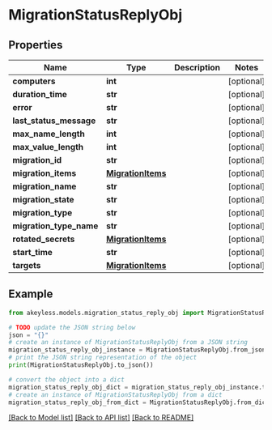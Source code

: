 # MigrationStatusReplyObj


## Properties

Name | Type | Description | Notes
------------ | ------------- | ------------- | -------------
**computers** | **int** |  | [optional] 
**duration_time** | **str** |  | [optional] 
**error** | **str** |  | [optional] 
**last_status_message** | **str** |  | [optional] 
**max_name_length** | **int** |  | [optional] 
**max_value_length** | **int** |  | [optional] 
**migration_id** | **str** |  | [optional] 
**migration_items** | [**MigrationItems**](MigrationItems.md) |  | [optional] 
**migration_name** | **str** |  | [optional] 
**migration_state** | **str** |  | [optional] 
**migration_type** | **str** |  | [optional] 
**migration_type_name** | **str** |  | [optional] 
**rotated_secrets** | [**MigrationItems**](MigrationItems.md) |  | [optional] 
**start_time** | **str** |  | [optional] 
**targets** | [**MigrationItems**](MigrationItems.md) |  | [optional] 

## Example

```python
from akeyless.models.migration_status_reply_obj import MigrationStatusReplyObj

# TODO update the JSON string below
json = "{}"
# create an instance of MigrationStatusReplyObj from a JSON string
migration_status_reply_obj_instance = MigrationStatusReplyObj.from_json(json)
# print the JSON string representation of the object
print(MigrationStatusReplyObj.to_json())

# convert the object into a dict
migration_status_reply_obj_dict = migration_status_reply_obj_instance.to_dict()
# create an instance of MigrationStatusReplyObj from a dict
migration_status_reply_obj_from_dict = MigrationStatusReplyObj.from_dict(migration_status_reply_obj_dict)
```
[[Back to Model list]](../README.md#documentation-for-models) [[Back to API list]](../README.md#documentation-for-api-endpoints) [[Back to README]](../README.md)


